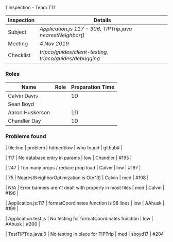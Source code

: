 1 Inspection - Team *T11* 
 
| Inspection | Details |
| ----- | ----- |
| Subject | *Application.js 117 - 306, TIPTrip.java nearestNeighbor()* |
| Meeting | *4 Nov 2019* |
| Checklist | *tripco/guides/client-testing, tripco/guides/debugging* |

### Roles

| Name | Role |Preparation Time |
| ---- | ---- | ---- |
| Calvin Davis |  | 1D |
| Sean Boyd |  |  |
| Aaron Huskerson |  | 1D |
| Chandler Day |  | 1D |

### Problems found

| file:line | problem | hi/med/low | who found | github#  |

| 117 | No database entry in params | low | Chandler | #195 |

| 247 | Too many props / reduce prop load | Calvin | low | #197 |

| 75 | NearestNeighborOptimization is O(n^3) | Calvin | med | #198 |

| N/A | Error banners aren't dealt with properly in most files | med | Calvin | #196 |

| Application.js:117 | formatCoordinates function is 98 lines | low | AAhusk | #199 | 

| Application.test.js | No testing for formatCoordinates function | low | AAhusk | #200 |

| TestTIPTrip.java:0 | No testing in place for TIPTrip | med | sboyd17 | #204
